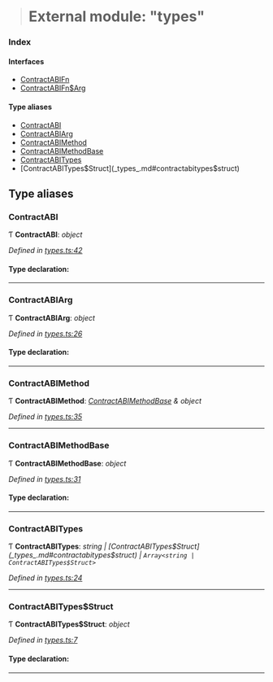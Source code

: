 > # External module: "types"

### Index

#### Interfaces

* [ContractABIFn](../interfaces/_types_.contractabifn.md)
* [ContractABIFn$Arg](../interfaces/_types_.contractabifn_arg.md)

#### Type aliases

* [ContractABI](_types_.md#contractabi)
* [ContractABIArg](_types_.md#contractabiarg)
* [ContractABIMethod](_types_.md#contractabimethod)
* [ContractABIMethodBase](_types_.md#contractabimethodbase)
* [ContractABITypes](_types_.md#contractabitypes)
* [ContractABITypes$Struct](_types_.md#contractabitypes$struct)

## Type aliases

###  ContractABI

Ƭ **ContractABI**: *object*

*Defined in [types.ts:42](https://github.com/polkadot-js/api/blob/d027eb0/packages/api-contract/src/types.ts#L42)*

#### Type declaration:

___

###  ContractABIArg

Ƭ **ContractABIArg**: *object*

*Defined in [types.ts:26](https://github.com/polkadot-js/api/blob/d027eb0/packages/api-contract/src/types.ts#L26)*

#### Type declaration:

___

###  ContractABIMethod

Ƭ **ContractABIMethod**: *[ContractABIMethodBase](_types_.md#contractabimethodbase) & object*

*Defined in [types.ts:35](https://github.com/polkadot-js/api/blob/d027eb0/packages/api-contract/src/types.ts#L35)*

___

###  ContractABIMethodBase

Ƭ **ContractABIMethodBase**: *object*

*Defined in [types.ts:31](https://github.com/polkadot-js/api/blob/d027eb0/packages/api-contract/src/types.ts#L31)*

#### Type declaration:

___

###  ContractABITypes

Ƭ **ContractABITypes**: *string | [ContractABITypes$Struct](_types_.md#contractabitypes$struct) | `Array<string | ContractABITypes$Struct>`*

*Defined in [types.ts:24](https://github.com/polkadot-js/api/blob/d027eb0/packages/api-contract/src/types.ts#L24)*

___

###  ContractABITypes$Struct

Ƭ **ContractABITypes$Struct**: *object*

*Defined in [types.ts:7](https://github.com/polkadot-js/api/blob/d027eb0/packages/api-contract/src/types.ts#L7)*

#### Type declaration:

___